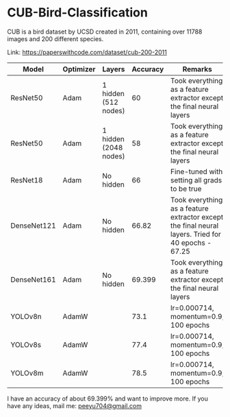 # CUB-Bird-Classification
CUB is a bird dataset by UCSD created in 2011, containing over 11788 images and 200 different species. 

Link: https://paperswithcode.com/dataset/cub-200-2011

|Model    | Optimizer | Layers | Accuracy |Remarks|
|---------|-----------|--------|----------|-------|
|ResNet50 | Adam      | 1 hidden (512 nodes)  | 60       | Took everything as a feature extractor except the final neural layers |
|ResNet50 | Adam      | 1 hidden (2048 nodes) |58        | Took everything as a feature extractor except the final neural layers |
|ResNet18 | Adam      | No hidden             |66        | Fine-tuned with setting all grads to be true| 
|DenseNet121| Adam    | No hidden             |66.82     | Took everything as a feature extractor except the final neural layers. Tried for 40 epochs - 67.25 |
|DenseNet161| Adam    | No hidden             |69.399    | Took everything as a feature extractor except the final neural layers |
|YOLOv8n| AdamW       |                       |73.1      | lr=0.000714, momentum=0.9, 100 epochs | 
|YOLOv8s| AdamW       |                       |77.4      | lr=0.000714, momentum=0.9, 100 epochs | 
|YOLOv8m| AdamW       |                       |78.5      | lr=0.000714, momentum=0.9, 100 epochs | 

I have an accuracy of about 69.399% and want to improve more. If you have any ideas, mail me: peeyu704@gmail.com
